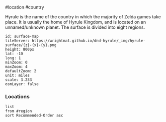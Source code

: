  #location #country

Hyrule is the name of the country in which the majority of Zelda games take place. It is usually the home of Hyrule Kingdom, and is located on an unnamed/unknown planet. The surface is divided into eight regions.

```leaflet
id: surface-map
tileServer: https://wrightmat.github.io/dnd-hyrule/_img/hyrule-surface/{z}-{x}-{y}.png
height: 800px
lat: -10
long: 1
minZoom: 0
maxZoom: 4
defaultZoom: 2
unit: miles
scale: 3.233
osmLayer: false
```

### Locations
```dataview
list
from #region
sort Recommended-Order asc
```
